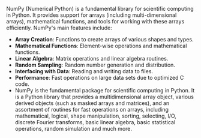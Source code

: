 NumPy (Numerical Python) is a fundamental library for scientific computing in Python. It provides support for arrays (including multi-dimensional arrays), mathematical functions, and tools for working with these arrays efficiently. NumPy's main features include:

- **Array Creation**: Functions to create arrays of various shapes and types.
- **Mathematical Functions**: Element-wise operations and mathematical functions.
- **Linear Algebra**: Matrix operations and linear algebra routines.
- **Random Sampling**: Random number generation and distribution.
- **Interfacing with Data**: Reading and writing data to files.
- **Performance**: Fast operations on large data sets due to optimized C code.
- NumPy is the fundamental package for scientific computing in Python. It is a Python library that provides a multidimensional array object, various derived objects (such as masked arrays and matrices), and an assortment of routines for fast operations on arrays, including mathematical, logical, shape manipulation, sorting, selecting, I/O, discrete Fourier transforms, basic linear algebra, basic statistical operations, random simulation and much more.